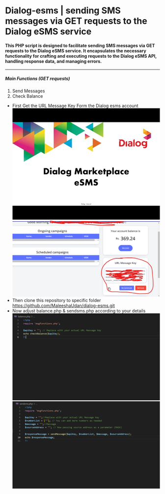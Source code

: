 # Dialog-esms | sending SMS messages via GET requests to the Dialog eSMS service
#### This PHP script is designed to facilitate sending SMS messages via GET requests to the Dialog eSMS service. It encapsulates the necessary functionality for crafting and executing requests to the Dialog eSMS API, handling response data, and managing errors.

---
##### Main Functions (GET requests)
1. Send Messages
2. Check Balance

- First Get the URL Message Key Form the Dialog esms account
  <img src="img/esm.jpg">
  <br>
  <img src="img/01.png">
  <br>
- Then clone this repository to specific folder
   https://github.com/MaleeshaUdan/dialog-esms.git
- Now adjust balance.php & sendsms.php according to your details
   <img src="img/02.png">
   <br>
   <img src="img/03.png">
  
    
  
  
